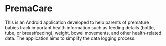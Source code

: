 # PremaCare
This is an Android application developed to help parents of premature babies track important health information such as feeding details (bottle, tube, or breastfeeding), weight, bowel movements, and other health-related data. The application aims to simplify the data logging process.
